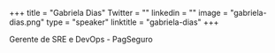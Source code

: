 +++
title = "Gabriela Dias"
Twitter = ""
linkedin = ""
image = "gabriela-dias.png"
type = "speaker"
linktitle = "gabriela-dias"
+++

Gerente de SRE e DevOps - PagSeguro

